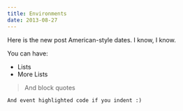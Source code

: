 ```yaml
---
title: Environments
date: 2013-08-27
---
```

Here is the new post
American-style dates. I know, I know.

You can have:
* Lists
* More Lists

> And block quotes

    And event highlighted code if you indent :)
